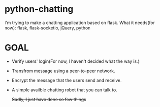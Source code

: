 # python-chatting
I'm trying to make a chatting application based on flask. What it needs(for now): flask, flask-socketio, jQuery, python 

# GOAL
* Verify users' login(For now, I haven't decided what the way is.)
* Transfrom message using a peer-to-peer network.
* Encrypt the message that the users send and receive.
* A simple availble chatting robot that you can talk to.

  ~~Sadly, I just have done so few things~~
